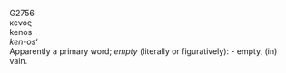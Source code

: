 <body>
  <p>G2756<br>  κενός  <br> kenos  <br><i>ken-os‘ </i><br>Apparently a primary word; <i>empty</i> (literally or figuratively): - empty, (in) vain.<br></p>
 </body>